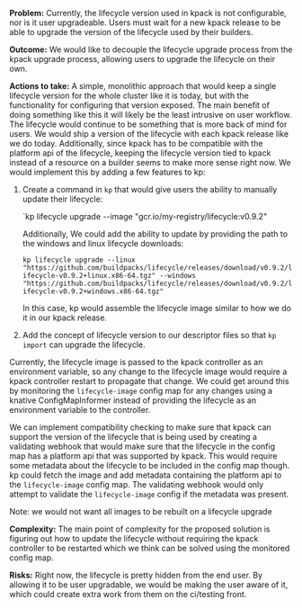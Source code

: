 **Problem:**
Currently, the lifecycle version used in kpack is not configurable, nor is it user upgradeable. Users must wait for a new kpack release to be able to upgrade the version of the lifecycle used by their builders.

**Outcome:**
We would like to decouple the lifecycle upgrade process from the kpack upgrade process, allowing users to upgrade the lifecycle on their own.

**Actions to take:**
A simple, monolithic approach that would keep a single lifecycle version for the whole cluster like it is today, but with the functionality for configuring that version exposed. The main benefit of doing something like this it will likely be the least intrusive on user workflow. The lifecycle would continue to be something that is more back of mind for users. We would ship a version of the lifecycle with each kpack release like we do today. Additionally, since kpack has to be compatible with the platform api of the lifecycle, keeping the lifecycle version tied to kpack instead of a resource on a builder seems to make more sense right now. We would implement this by adding a few features to kp:

1. Create a command in `kp` that would give users the ability to manually update their lifecycle:

	`kp lifecycle upgrade --image "gcr.io/my-registry/lifecycle:v0.9.2"
	
	Additionally, We could add the ability to update by providing the path to the windows and linux lifecycle downloads:
	
	`kp lifecycle upgrade --linux "https://github.com/buildpacks/lifecycle/releases/download/v0.9.2/lifecycle-v0.9.2+linux.x86-64.tgz" --windows "https://github.com/buildpacks/lifecycle/releases/download/v0.9.2/lifecycle-v0.9.2+windows.x86-64.tgz"`  
	
	In this case, kp would assemble the lifecycle image similar to how we do it in our kpack release.


2. Add the concept of lifecycle version to our descriptor files so that `kp import` can upgrade the lifecycle. 

Currently, the lifecycle image is passed to the kpack controller as an environment variable, so any change to the lifecycle image would require a kpack controller restart to propagate that change. We could get around this by monitoring the `lifecycle-image` config map for any changes using a knative ConfigMapInformer instead of providing the lifecycle as an environment variable to the controller.

We can implement compatibility checking to make sure that kpack can support the version of the lifecycle that is being used by creating a validating webhook that would make sure that the lifecycle in the config map has a platform api that was supported by kpack. This would require some metadata about the lifecycle to be included in the config map though. kp could fetch the image and add metadata containing the platform api to the `lifecycle-image` config map. The validating webhook would only attempt to validate the `lifecycle-image` config if the metadata was present.

Note: we would not want all images to be rebuilt on a lifecycle upgrade

**Complexity:**
The main point of complexity for the proposed solution is figuring out how to update the lifecycle without requiring the kpack controller to be restarted which we think can be solved using the monitored config map.

**Risks:**
Right now, the lifecycle is pretty hidden from the end user. By allowing it to be user upgradable, we would be making the user aware of it, which could create extra work from them on the ci/testing front.
